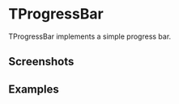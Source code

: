 TProgressBar
============

TProgressBar implements a simple progress bar.

Screenshots
-----------

Examples
--------

